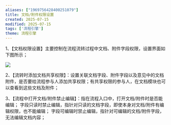 ```yaml
---
aliases: ["1969756428400251079"]
title: 文档/附件权限设置
created: 2025-07-15
modified: 2025-07-15
tags: ['流程引擎']
theme: 流程引擎
---
```


1、【文档权限设置】主要控制在流程流转过程中文档、附件字段权限，设置界面如下图所示；

![](https://myhelpdoc.oss-cn-heyuan.aliyuncs.com/mdimages/12dd386f003f78dc262f5210392466b7.jpg)

2、【流转时添加文档共享权限】：设置关联文档字段、附件字段以及意见中的文档附件，是否要给流程参与人添加共享权限；有共享权限的参与人，在文档模块也可以查看到这些文档及附件；

3、【流程中打开文档/附件禁止编辑】：指在流程入口中，打开文档/附件时是否能编辑； 字段只读时禁止编辑，指针对只读的文档字段，即使本身对文档/附件有编辑权限，也不能编辑； 字段可编辑时禁止编辑，指针对可编辑的文档/附件字段，无法编辑文档内容；

